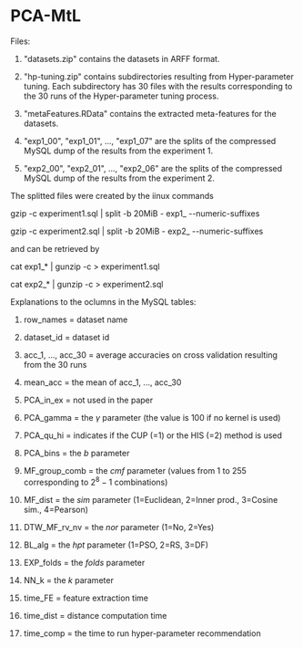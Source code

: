 # PCA-MtL

Files:

1) "datasets.zip" contains the datasets in ARFF format.

2) "hp-tuning.zip" contains subdirectories resulting from Hyper-parameter tuning. Each subdirectory has 30 files with the results corresponding to the 30 runs of the Hyper-parameter tuning process.

3) "metaFeatures.RData" contains the extracted meta-features for the datasets.

4) "exp1_00", "exp1_01", ..., "exp1_07" are the splits of the compressed MySQL dump of the results from the experiment 1.

5) "exp2_00", "exp2_01", ..., "exp2_06" are the splits of the compressed MySQL dump of the results from the experiment 2.

The splitted files were created by the iinux commands

gzip -c experiment1.sql | split -b 20MiB - exp1_ --numeric-suffixes

gzip -c experiment2.sql | split -b 20MiB - exp2_ --numeric-suffixes

and can be retrieved by

cat exp1_* | gunzip -c > experiment1.sql

cat exp2_* | gunzip -c > experiment2.sql

Explanations to the oclumns in the MySQL tables:

1) row_names = dataset name

2) dataset_id = dataset id

3) acc_1, ..., acc_30 = average accuracies on cross validation resulting from the 30 runs

4) mean_acc = the  mean of acc_1, ..., acc_30

5) PCA_in_ex = not used in the paper

6) PCA_gamma = the $\gamma$ parameter (the value is 100 if no kernel is used)

7) PCA_qu_hi = indicates if the CUP (=1) or the HIS (=2) method is used

8) PCA_bins = the $b$ parameter

9) MF_group_comb = the $cmf$ parameter (values from 1 to 255 corresponding to $2^8-1$ combinations)

10) MF_dist = the $sim$ parameter (1=Euclidean, 2=Inner prod., 3=Cosine sim., 4=Pearson)

11) DTW_MF_rv_nv = the $nor$ parameter (1=No, 2=Yes)

12) BL_alg = the $hpt$ parameter (1=PSO, 2=RS, 3=DF)

13) EXP_folds = the $folds$ parameter

14) NN_k = the $k$ parameter

15) time_FE = feature extraction time

16) time_dist = distance computation time

17) time_comp = the time to run hyper-parameter recommendation

